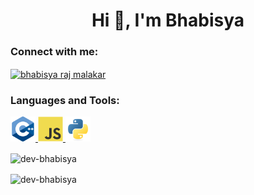 <h1 align="center">Hi 👋, I'm Bhabisya</h1>
<h3 align="center"></h3>


<h3 align="left">Connect with me:</h3>
<p align="left">

<a href="https://www.linkedin.com/in/bhabisya-raj-malakar-234016248/" target="blank"><img align="center" src="https://raw.githubusercontent.com/rahuldkjain/github-profile-readme-generator/master/src/images/icons/Social/linked-in-alt.svg" alt="bhabisya raj malakar" height="30" width="40" /></a>
</p>

<h3 align="left">Languages and Tools:</h3>
<p align="left"> <a href="https://www.cprogramming.com/" target="_blank" rel="noreferrer"> </a> <a href="https://www.w3schools.com/cpp/" target="_blank" rel="noreferrer"> <img src="https://raw.githubusercontent.com/devicons/devicon/master/icons/cplusplus/cplusplus-original.svg" alt="cplusplus" width="40" height="40"/> <a href="https://developer.mozilla.org/en-US/docs/Web/JavaScript" target="_blank" rel="noreferrer"> <img src="https://raw.githubusercontent.com/devicons/devicon/master/icons/javascript/javascript-original.svg" alt="javascript" width="40" height="40"/> </a><a href="https://www.python.org" target="_blank" rel="noreferrer"> <img src="https://raw.githubusercontent.com/devicons/devicon/master/icons/python/python-original.svg" alt="python" width="40" height="40"/> </a> 
<p><img align="center" src="https://github-readme-stats.vercel.app/api/top-langs?username=dev-bhabisya&show_icons=true&locale=en&layout=compact" alt="dev-bhabisya" /></p>

<p><img align="center" src="https://github-readme-streak-stats.herokuapp.com/?user=dev-bhabisya&" alt="dev-bhabisya" /></p>

